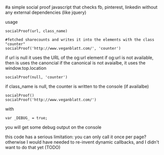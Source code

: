#a simple social proof javascript that checks fb, pinterest, linkedin without any external dependencies (like jquery)

usage

    socialProof(url, class_name)

    #fetched sharecounts and writes it into the elements with the class "counter"
    socialProof('http://www.veganblatt.com/', 'counter')

if url is null it uses the URL of the og:url element
if og:url is not available, then is uses the canoncial
if the canonical is not avaialbe, it uses the window.top.location

    socialProof(null, 'counter')

if class_name is null, the counter is written to the console (if availalbe)

    socialProof()
    socialProof('http://www.veganblatt.com/')

with

    var _DEBUG_ = true;

you will get some debug output on the console

this code has a serious limitation: you can only call it once per page? otherwise I would have needed to re-invent dynamic callbacks, and I didn't want to do that yet (TODO)
